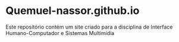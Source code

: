 # Quemuel-nassor.github.io
Este repositório contém um site criado para a disciplina de Interface Humano-Computador e Sistemas Multimídia
